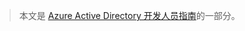 > 本文是 [Azure Active Directory 开发人员指南](/documentation/articles/active-directory-developers-guide/)的一部分。

<!---HONumber=Mooncake_0926_2016-->